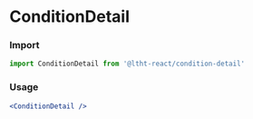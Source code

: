 # ConditionDetail

<!-- STORY -->

### Import

```js
import ConditionDetail from '@ltht-react/condition-detail'
```

### Usage

```jsx
<ConditionDetail />
```
